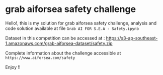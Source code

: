 # grab aiforsea safety challenge

Hello!, this is my solution for grab aiforsea safety challenge, analysis and code solution available at file `Grab AI FOR S.E.A - Safety.ipynb`

Dataset in this competition can be accessed at : https://s3-ap-southeast-1.amazonaws.com/grab-aiforsea-dataset/safety.zip

Complete information about the challenge accessible at `https://www.aiforsea.com/safety`

Enjoy !!
